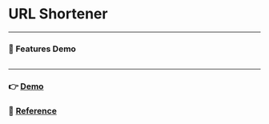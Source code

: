 # URL Shortener

---

### 📢 Features Demo

![]()

---

### 👉 [Demo](https://jackworld99.github.io/URL-Shortener/index.html "Show index.html")

### 🚩 [Reference](https://youtu.be/SLpUKAGnm-g "Reference")
